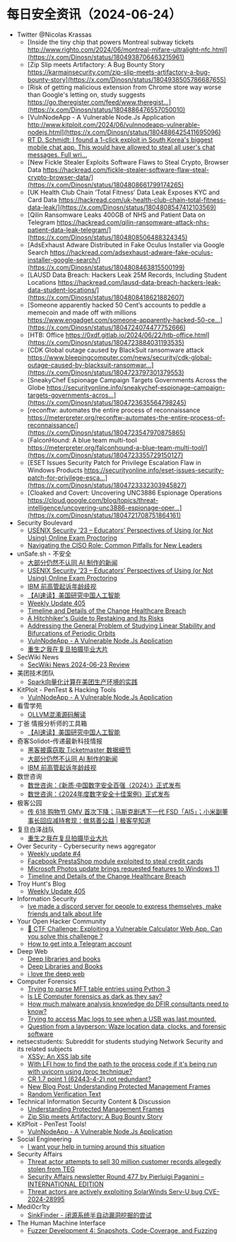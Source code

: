 # 每日安全资讯（2024-06-24）

- Twitter @Nicolas Krassas
  - [Inside the tiny chip that powers Montreal subway tickets http://www.righto.com/2024/06/montreal-mifare-ultralight-nfc.html](https://x.com/Dinosn/status/1804938706463215961)
  - [Zip Slip meets Artifactory: A Bug Bounty Story https://karmainsecurity.com/zip-slip-meets-artifactory-a-bug-bounty-story](https://x.com/Dinosn/status/1804938505786687655)
  - [Risk of getting malicious extension from Chrome store way worse than Google's letting on, study suggests https://go.theregister.com/feed/www.theregist...](https://x.com/Dinosn/status/1804886476557050010)
  - [VulnNodeApp - A Vulnerable Node.Js Application http://www.kitploit.com/2024/06/vulnnodeapp-vulnerable-nodejs.html](https://x.com/Dinosn/status/1804886425411695096)
  - [RT D. Schmidt: I found a 1-click exploit in South Korea's biggest mobile chat app. This would have allowed to steal all user's chat messages. Full wri...](https://x.com/Dinosn/status/1804941259380826594)
  - [New Fickle Stealer Exploits Software Flaws to Steal Crypto, Browser Data https://hackread.com/fickle-stealer-software-flaw-steal-crypto-browser-data/](https://x.com/Dinosn/status/1804808661799174265)
  - [UK Health Club Chain ‘Total Fitness’ Data Leak Exposes KYC and Card Data https://hackread.com/uk-health-club-chain-total-fitness-data-leak/](https://x.com/Dinosn/status/1804808547412103569)
  - [Qilin Ransomware Leaks 400GB of NHS and Patient Data on Telegram https://hackread.com/qilin-ransomware-attack-nhs-patient-data-leak-telegram/](https://x.com/Dinosn/status/1804808506488324345)
  - [AdsExhaust Adware Distributed in Fake Oculus Installer via Google Search https://hackread.com/adsexhaust-adware-fake-oculus-installer-google-search/](https://x.com/Dinosn/status/1804808463815500199)
  - [LAUSD Data Breach: Hackers Leak 25M Records, Including Student Locations https://hackread.com/lausd-data-breach-hackers-leak-data-student-locations/](https://x.com/Dinosn/status/1804808418621882607)
  - [Someone apparently hacked 50 Cent’s accounts to peddle a memecoin and made off with millions https://www.engadget.com/someone-apparently-hacked-50-ce...](https://x.com/Dinosn/status/1804724074477752666)
  - [HTB: Office https://0xdf.gitlab.io/2024/06/22/htb-office.html](https://x.com/Dinosn/status/1804723884031193535)
  - [CDK Global outage caused by BlackSuit ransomware attack https://www.bleepingcomputer.com/news/security/cdk-global-outage-caused-by-blacksuit-ransomwar...](https://x.com/Dinosn/status/1804723797301379553)
  - [SneakyChef Espionage Campaign Targets Governments Across the Globe https://securityonline.info/sneakychef-espionage-campaign-targets-governments-acros...](https://x.com/Dinosn/status/1804723635564798245)
  - [reconftw: automates the entire process of reconnaissance https://meterpreter.org/reconftw-automates-the-entire-process-of-reconnaissance/](https://x.com/Dinosn/status/1804723547970875865)
  - [FalconHound: A blue team multi-tool https://meterpreter.org/falconhound-a-blue-team-multi-tool/](https://x.com/Dinosn/status/1804723355729150127)
  - [ESET Issues Security Patch for Privilege Escalation Flaw in Windows Products https://securityonline.info/eset-issues-security-patch-for-privilege-esca...](https://x.com/Dinosn/status/1804723332303945827)
  - [Cloaked and Covert: Uncovering UNC3886 Espionage Operations https://cloud.google.com/blog/topics/threat-intelligence/uncovering-unc3886-espionage-oper...](https://x.com/Dinosn/status/1804721708751864161)
- Security Boulevard
  - [USENIX Security ’23 – Educators’ Perspectives of Using (or Not Using) Online Exam Proctoring](https://securityboulevard.com/2024/06/usenix-security-23-educators-perspectives-of-using-or-not-using-online-exam-proctoring/)
  - [Navigating the CISO Role: Common Pitfalls for New Leaders](https://securityboulevard.com/2024/06/navigating-the-ciso-role-common-pitfalls-for-new-leaders/)
- unSafe.sh - 不安全
  - [大部分仍然不认同 AI 制作的新闻](https://buaq.net/go-246772.html)
  - [USENIX Security ’23 – Educators’ Perspectives of Using (or Not Using) Online Exam Proctoring](https://buaq.net/go-246767.html)
  - [IBM 前高管起诉年龄歧视](https://buaq.net/go-246773.html)
  - [【AI速读】美国研究中国人工智能](https://buaq.net/go-246778.html)
  - [Weekly Update 405](https://buaq.net/go-246766.html)
  - [Timeline and Details of the Change Healthcare Breach](https://buaq.net/go-246765.html)
  - [A Hitchhiker's Guide to Restaking and Its Risks](https://buaq.net/go-246774.html)
  - [Addressing the General Problem of Studying Linear Stability and Bifurcations of Periodic Orbits](https://buaq.net/go-246775.html)
  - [VulnNodeApp - A Vulnerable Node.Js Application](https://buaq.net/go-246761.html)
  - [重生之我在复旦拍摄毕业大片](https://buaq.net/go-246764.html)
- SecWiki News
  - [SecWiki News 2024-06-23 Review](http://www.sec-wiki.com/?2024-06-23)
- 美团技术团队
  - [Spark向量化计算在美团生产环境的实践](https://tech.meituan.com/2024/06/23/spark-gluten-velox.html)
- KitPloit - PenTest &amp; Hacking Tools
  - [VulnNodeApp - A Vulnerable Node.Js Application](http://www.kitploit.com/2024/06/vulnnodeapp-vulnerable-nodejs.html)
- 看雪学苑
  - [OLLVM混淆源码解读](https://mp.weixin.qq.com/s?__biz=MjM5NTc2MDYxMw==&mid=2458560109&idx=1&sn=6264ed2b3b202dcd41f62be708794da2&chksm=b18d96e786fa1ff1f9a47704868939fd71d44c54de1d06aa78b8eec5ce559af360f700dba0a8&scene=58&subscene=0#rd)
- 丁爸 情报分析师的工具箱
  - [【AI速读】美国研究中国人工智能](https://mp.weixin.qq.com/s?__biz=MzI2MTE0NTE3Mw==&mid=2651144520&idx=1&sn=223ebdba7507a67b5b68e8aaa93e6dd2&chksm=f1af3672c6d8bf647e758e0ff2148930437a06bd72c606d7222b82dab8ed5ca6e4b8fec12374&scene=58&subscene=0#rd)
- 奇客Solidot–传递最新科技情报
  - [黑客披露窃取 Ticketmaster 数据细节](https://www.solidot.org/story?sid=78503)
  - [大部分仍然不认同 AI 制作的新闻](https://www.solidot.org/story?sid=78502)
  - [IBM 前高管起诉年龄歧视](https://www.solidot.org/story?sid=78501)
- 数世咨询
  - [数世咨询：《新质·中国数字安全百强（2024）》正式发布](https://mp.weixin.qq.com/s?__biz=MzkxNzA3MTgyNg==&mid=2247513339&idx=1&sn=759f859d0cf7dd748d3dd83ce49cf4cc&chksm=c144c646f6334f5017581206b0da2af90d539c921614514e3eb40f6c80d846bece0e6b521067&scene=58&subscene=0#rd)
  - [数世咨询：《2024年度数字安全十佳案例》正式发布](https://mp.weixin.qq.com/s?__biz=MzkxNzA3MTgyNg==&mid=2247513339&idx=2&sn=79b839c4a1e07f6c8687ea7429852900&chksm=c144c646f6334f5034f78e2d2d6356fa907719d2322552246ddb16fa12c7156d31201dc4ebbb&scene=58&subscene=0#rd)
- 极客公园
  - [传 618 购物节 GMV 首次下降；马斯克剧透下一代 FSD「AI5」；小米副董事长回应减持套现：做慈善公益 | 极客早知道](https://mp.weixin.qq.com/s?__biz=MTMwNDMwODQ0MQ==&mid=2653044653&idx=1&sn=1e4b5214342d0fdb3aefdce4e3939f61&chksm=7e57421b4920cb0d235daf1768cc5f9c6d6edc4e4cb5c9ae8a29986ad6eac428406f43c41c5c&scene=58&subscene=0#rd)
- 复旦白泽战队
  - [重生之我在复旦拍摄毕业大片](https://mp.weixin.qq.com/s?__biz=MzU4NzUxOTI0OQ==&mid=2247490246&idx=1&sn=cab13432dbffe54661e128fca7b9bfa6&chksm=fdeb9eb8ca9c17ae964f30536576bcbbf11de5d5f6b263d51796dee5773cfb1bcba16fe83da7&scene=58&subscene=0#rd)
- Over Security - Cybersecurity news aggregator
  - [Weekly update #4](https://roccosicilia.com/2024/06/23/weekly-update-4/)
  - [Facebook PrestaShop module exploited to steal credit cards](https://www.bleepingcomputer.com/news/security/facebook-prestashop-module-exploited-to-steal-credit-cards/)
  - [Microsoft Photos update brings requested features to Windows 11](https://www.bleepingcomputer.com/news/microsoft/microsoft-photos-update-brings-requested-features-to-windows-11/)
  - [Timeline and Details of the Change Healthcare Breach](https://www.secjuice.com/change-healthcare-breach/)
- Troy Hunt's Blog
  - [Weekly Update 405](https://www.troyhunt.com/weekly-update-405/)
- Information Security
  - [Ive made a discord server for people to express themselves, make friends and talk about life](https://www.reddit.com/r/Information_Security/comments/1dmyb7l/ive_made_a_discord_server_for_people_to_express/)
- Your Open Hacker Community
  - [🚩 CTF Challenge: Exploiting a Vulnerable Calculator Web App. Can you solve this challenge ?](https://www.reddit.com/r/HowToHack/comments/1dmt12c/ctf_challenge_exploiting_a_vulnerable_calculator/)
  - [How to get into a Telegram account](https://www.reddit.com/r/HowToHack/comments/1dmwiem/how_to_get_into_a_telegram_account/)
- Deep Web
  - [Deep libraries and books](https://www.reddit.com/r/deepweb/comments/1dmrn9b/deep_libraries_and_books/)
  - [Deep Libraries and Books](https://www.reddit.com/r/deepweb/comments/1dmrl08/deep_libraries_and_books/)
  - [i love the deep web](https://www.reddit.com/r/deepweb/comments/1dmx98p/i_love_the_deep_web/)
- Computer Forensics
  - [Trying to parse MFT table entries using Python 3](https://www.reddit.com/r/computerforensics/comments/1dmtq2m/trying_to_parse_mft_table_entries_using_python_3/)
  - [Is LE Computer forensics as dark as they say?](https://www.reddit.com/r/computerforensics/comments/1dmqoja/is_le_computer_forensics_as_dark_as_they_say/)
  - [How much malware analysis knowledge do DFIR consultants need to know?](https://www.reddit.com/r/computerforensics/comments/1dmijud/how_much_malware_analysis_knowledge_do_dfir/)
  - [Trying to access Mac logs to see when a USB was last mounted.](https://www.reddit.com/r/computerforensics/comments/1dmagbc/trying_to_access_mac_logs_to_see_when_a_usb_was/)
  - [Question from a layperson: Waze location data, clocks, and forensic software](https://www.reddit.com/r/computerforensics/comments/1dma750/question_from_a_layperson_waze_location_data/)
- netsecstudents: Subreddit for students studying Network Security and its related subjects
  - [XSSy: An XSS lab site](https://www.reddit.com/r/netsecstudents/comments/1dmo2fa/xssy_an_xss_lab_site/)
  - [With LFI how to find the path to the process code if it's being run with uvicorn using /proc technique?](https://www.reddit.com/r/netsecstudents/comments/1dmtmaf/with_lfi_how_to_find_the_path_to_the_process_code/)
  - [CR 1.7 point 1 (62443-4-2) not redundant?](https://www.reddit.com/r/netsecstudents/comments/1dmsad5/cr_17_point_1_6244342_not_redundant/)
  - [New Blog Post: Understanding Protected Management Frames](https://www.reddit.com/r/netsecstudents/comments/1dmi762/new_blog_post_understanding_protected_management/)
  - [Random Verification Text](https://www.reddit.com/r/netsecstudents/comments/1dmoxbz/random_verification_text/)
- Technical Information Security Content & Discussion
  - [Understanding Protected Management Frames](https://www.reddit.com/r/netsec/comments/1dmj2ii/understanding_protected_management_frames/)
  - [Zip Slip meets Artifactory: A Bug Bounty Story](https://www.reddit.com/r/netsec/comments/1dmjg17/zip_slip_meets_artifactory_a_bug_bounty_story/)
- KitPloit - PenTest Tools!
  - [VulnNodeApp - A Vulnerable Node.Js Application](http://www.kitploit.com/2024/06/vulnnodeapp-vulnerable-nodejs.html)
- Social Engineering
  - [I want your help in turning around this situation](https://www.reddit.com/r/SocialEngineering/comments/1dm9ov0/i_want_your_help_in_turning_around_this_situation/)
- Security Affairs
  - [Threat actor attempts to sell 30 million customer records allegedly stolen from TEG](https://securityaffairs.com/164845/cyber-crime/threat-actor-selling-teg-data.html)
  - [Security Affairs newsletter Round 477 by Pierluigi Paganini – INTERNATIONAL EDITION](https://securityaffairs.com/164832/security/security-affairs-newsletter-round-477-by-pierluigi-paganini-international-edition.html)
  - [Threat actors are actively exploiting SolarWinds Serv-U bug CVE-2024-28995](https://securityaffairs.com/164806/hacking/solarwinds-serv-u-cve-2024-28995-exploit.html)
- Medi0cr1ty
  - [SinkFinder - 闭源系统半自动漏洞挖掘的尝试](https://mp.weixin.qq.com/s?__biz=Mzg5ODE3NTU1OQ==&mid=2247484406&idx=1&sn=4ebabbc7065f50f5a101437e02b5f55d&chksm=c067c4def7104dc8206967f2a8225623f32d44c22eaad3bb8594190747919d4f2b16c4d59d9c&scene=58&subscene=0#rd)
- The Human Machine Interface
  - [Fuzzer Development 4: Snapshots, Code-Coverage, and Fuzzing](https://h0mbre.github.io/Lucid_Snapshots_Coverage/)
